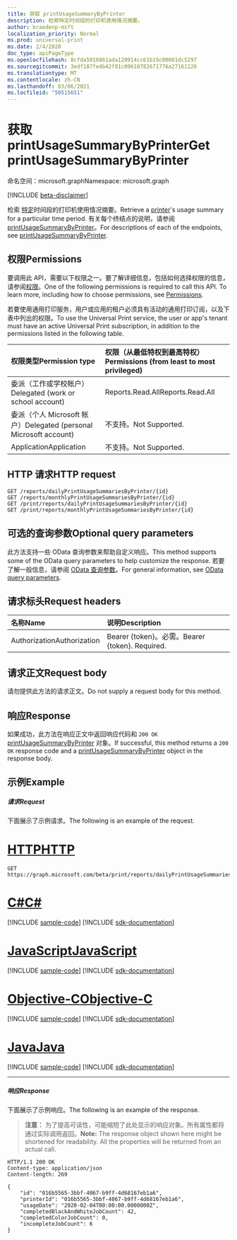 ```yaml
---
title: 获取 printUsageSummaryByPrinter
description: 检索特定时间段的打印机使用情况摘要。
author: braedenp-msft
localization_priority: Normal
ms.prod: universal-print
ms.date: 2/4/2020
doc_type: apiPageType
ms.openlocfilehash: 8cfda5016861ada120914cc61b19c00081dc5297
ms.sourcegitcommit: 3edf187fe4b42f81c09610782671776a27161126
ms.translationtype: MT
ms.contentlocale: zh-CN
ms.lasthandoff: 03/06/2021
ms.locfileid: "50515651"
---
```

# <a name="get-printusagesummarybyprinter"></a><span data-ttu-id="b8857-103">获取 printUsageSummaryByPrinter</span><span class="sxs-lookup"><span data-stu-id="b8857-103">Get printUsageSummaryByPrinter</span></span>

<span data-ttu-id="b8857-104">命名空间：microsoft.graph</span><span class="sxs-lookup"><span data-stu-id="b8857-104">Namespace: microsoft.graph</span></span>

[!INCLUDE [beta-disclaimer](../../includes/beta-disclaimer.md)]

<span data-ttu-id="b8857-105">检索 [特定](../resources/printer.md)时间段的打印机使用情况摘要。</span><span class="sxs-lookup"><span data-stu-id="b8857-105">Retrieve a [printer](../resources/printer.md)'s usage summary for a particular time period.</span></span> <span data-ttu-id="b8857-106">有关每个终结点的说明，请参阅 [printUsageSummaryByPrinter](../resources/printUsageSummaryByPrinter.md)。</span><span class="sxs-lookup"><span data-stu-id="b8857-106">For descriptions of each of the endpoints, see [printUsageSummaryByPrinter](../resources/printUsageSummaryByPrinter.md).</span></span>

## <a name="permissions"></a><span data-ttu-id="b8857-107">权限</span><span class="sxs-lookup"><span data-stu-id="b8857-107">Permissions</span></span>
<span data-ttu-id="b8857-p102">要调用此 API，需要以下权限之一。要了解详细信息，包括如何选择权限的信息，请参阅[权限](/graph/permissions-reference)。</span><span class="sxs-lookup"><span data-stu-id="b8857-p102">One of the following permissions is required to call this API. To learn more, including how to choose permissions, see [Permissions](/graph/permissions-reference).</span></span>

<span data-ttu-id="b8857-110">若要使用通用打印服务，用户或应用的租户必须具有活动的通用打印订阅，以及下表中列出的权限。</span><span class="sxs-lookup"><span data-stu-id="b8857-110">To use the Universal Print service, the user or app's tenant must have an active Universal Print subscription, in addition to the permissions listed in the following table.</span></span>

|<span data-ttu-id="b8857-111">权限类型</span><span class="sxs-lookup"><span data-stu-id="b8857-111">Permission type</span></span> | <span data-ttu-id="b8857-112">权限（从最低特权到最高特权）</span><span class="sxs-lookup"><span data-stu-id="b8857-112">Permissions (from least to most privileged)</span></span> |
|:---------------|:--------------------------------------------|
|<span data-ttu-id="b8857-113">委派（工作或学校帐户）</span><span class="sxs-lookup"><span data-stu-id="b8857-113">Delegated (work or school account)</span></span>| <span data-ttu-id="b8857-114">Reports.Read.All</span><span class="sxs-lookup"><span data-stu-id="b8857-114">Reports.Read.All</span></span> |
|<span data-ttu-id="b8857-115">委派（个人 Microsoft 帐户）</span><span class="sxs-lookup"><span data-stu-id="b8857-115">Delegated (personal Microsoft account)</span></span>|<span data-ttu-id="b8857-116">不支持。</span><span class="sxs-lookup"><span data-stu-id="b8857-116">Not Supported.</span></span>|
|<span data-ttu-id="b8857-117">Application</span><span class="sxs-lookup"><span data-stu-id="b8857-117">Application</span></span>|<span data-ttu-id="b8857-118">不支持。</span><span class="sxs-lookup"><span data-stu-id="b8857-118">Not Supported.</span></span>|

## <a name="http-request"></a><span data-ttu-id="b8857-119">HTTP 请求</span><span class="sxs-lookup"><span data-stu-id="b8857-119">HTTP request</span></span>
<!-- { "blockType": "ignored" } -->
```http
GET /reports/dailyPrintUsageSummariesByPrinter/{id}
GET /reports/monthlyPrintUsageSummariesByPrinter/{id}
GET /print/reports/dailyPrintUsageSummariesByPrinter/{id}
GET /print/reports/monthlyPrintUsageSummariesByPrinter/{id}
```

## <a name="optional-query-parameters"></a><span data-ttu-id="b8857-120">可选的查询参数</span><span class="sxs-lookup"><span data-stu-id="b8857-120">Optional query parameters</span></span>
<span data-ttu-id="b8857-121">此方法支持一些 OData 查询参数来帮助自定义响应。</span><span class="sxs-lookup"><span data-stu-id="b8857-121">This method supports some of the OData query parameters to help customize the response.</span></span> <span data-ttu-id="b8857-122">若要了解一般信息，请参阅 [OData 查询参数](/graph/query-parameters)。</span><span class="sxs-lookup"><span data-stu-id="b8857-122">For general information, see [OData query parameters](/graph/query-parameters).</span></span>

## <a name="request-headers"></a><span data-ttu-id="b8857-123">请求标头</span><span class="sxs-lookup"><span data-stu-id="b8857-123">Request headers</span></span>
| <span data-ttu-id="b8857-124">名称</span><span class="sxs-lookup"><span data-stu-id="b8857-124">Name</span></span>      |<span data-ttu-id="b8857-125">说明</span><span class="sxs-lookup"><span data-stu-id="b8857-125">Description</span></span>|
|:----------|:----------|
| <span data-ttu-id="b8857-126">Authorization</span><span class="sxs-lookup"><span data-stu-id="b8857-126">Authorization</span></span> | <span data-ttu-id="b8857-p104">Bearer {token}。必需。</span><span class="sxs-lookup"><span data-stu-id="b8857-p104">Bearer {token}. Required.</span></span> |

## <a name="request-body"></a><span data-ttu-id="b8857-129">请求正文</span><span class="sxs-lookup"><span data-stu-id="b8857-129">Request body</span></span>
<span data-ttu-id="b8857-130">请勿提供此方法的请求正文。</span><span class="sxs-lookup"><span data-stu-id="b8857-130">Do not supply a request body for this method.</span></span>
## <a name="response"></a><span data-ttu-id="b8857-131">响应</span><span class="sxs-lookup"><span data-stu-id="b8857-131">Response</span></span>
<span data-ttu-id="b8857-132">如果成功，此方法在响应正文中返回响应代码和 `200 OK` [printUsageSummaryByPrinter](../resources/printusagesummarybyprinter.md) 对象。</span><span class="sxs-lookup"><span data-stu-id="b8857-132">If successful, this method returns a `200 OK` response code and a [printUsageSummaryByPrinter](../resources/printusagesummarybyprinter.md) object in the response body.</span></span>
## <a name="example"></a><span data-ttu-id="b8857-133">示例</span><span class="sxs-lookup"><span data-stu-id="b8857-133">Example</span></span>
##### <a name="request"></a><span data-ttu-id="b8857-134">请求</span><span class="sxs-lookup"><span data-stu-id="b8857-134">Request</span></span>
<span data-ttu-id="b8857-135">下面展示了示例请求。</span><span class="sxs-lookup"><span data-stu-id="b8857-135">The following is an example of the request.</span></span>

# <a name="http"></a>[<span data-ttu-id="b8857-136">HTTP</span><span class="sxs-lookup"><span data-stu-id="b8857-136">HTTP</span></span>](#tab/http)
<!-- {
  "blockType": "request",
  "name": "get_printUsageSummaryByPrinter"
}-->
```msgraph-interactive
GET https://graph.microsoft.com/beta/print/reports/dailyPrintUsageSummariesByPrinter/{id}
```
# <a name="c"></a>[<span data-ttu-id="b8857-137">C#</span><span class="sxs-lookup"><span data-stu-id="b8857-137">C#</span></span>](#tab/csharp)
[!INCLUDE [sample-code](../includes/snippets/csharp/get-printusagesummarybyprinter-csharp-snippets.md)]
[!INCLUDE [sdk-documentation](../includes/snippets/snippets-sdk-documentation-link.md)]

# <a name="javascript"></a>[<span data-ttu-id="b8857-138">JavaScript</span><span class="sxs-lookup"><span data-stu-id="b8857-138">JavaScript</span></span>](#tab/javascript)
[!INCLUDE [sample-code](../includes/snippets/javascript/get-printusagesummarybyprinter-javascript-snippets.md)]
[!INCLUDE [sdk-documentation](../includes/snippets/snippets-sdk-documentation-link.md)]

# <a name="objective-c"></a>[<span data-ttu-id="b8857-139">Objective-C</span><span class="sxs-lookup"><span data-stu-id="b8857-139">Objective-C</span></span>](#tab/objc)
[!INCLUDE [sample-code](../includes/snippets/objc/get-printusagesummarybyprinter-objc-snippets.md)]
[!INCLUDE [sdk-documentation](../includes/snippets/snippets-sdk-documentation-link.md)]

# <a name="java"></a>[<span data-ttu-id="b8857-140">Java</span><span class="sxs-lookup"><span data-stu-id="b8857-140">Java</span></span>](#tab/java)
[!INCLUDE [sample-code](../includes/snippets/java/get-printusagesummarybyprinter-java-snippets.md)]
[!INCLUDE [sdk-documentation](../includes/snippets/snippets-sdk-documentation-link.md)]

---

##### <a name="response"></a><span data-ttu-id="b8857-141">响应</span><span class="sxs-lookup"><span data-stu-id="b8857-141">Response</span></span>
<span data-ttu-id="b8857-142">下面展示了示例响应。</span><span class="sxs-lookup"><span data-stu-id="b8857-142">The following is an example of the response.</span></span>
><span data-ttu-id="b8857-p105">**注意：** 为了提高可读性，可能缩短了此处显示的响应对象。所有属性都将通过实际调用返回。</span><span class="sxs-lookup"><span data-stu-id="b8857-p105">**Note:** The response object shown here might be shortened for readability. All the properties will be returned from an actual call.</span></span>
<!-- {
  "blockType": "response",
  "truncated": true,
  "@odata.type": "microsoft.graph.printUsageSummaryByPrinter"
} -->
```http
HTTP/1.1 200 OK
Content-type: application/json
Content-length: 269

{
    "id": "016b5565-3bbf-4067-b9ff-4d68167eb1a6",
    "printerId": "016b5565-3bbf-4067-b9ff-4d68167eb1a6",
    "usageDate": "2020-02-04T00:00:00.0000000Z",
    "completedBlackAndWhiteJobCount": 42,
    "completedColorJobCount": 0,
    "incompleteJobCount": 6
}
```

<!-- uuid: 8fcb5dbc-d5aa-4681-8e31-b001d5168d79
2015-10-25 14:57:30 UTC -->
<!-- {
  "type": "#page.annotation",
  "description": "Get printUsageSummaryByPrinter",
  "keywords": "",
  "section": "documentation",
  "tocPath": ""
}-->

